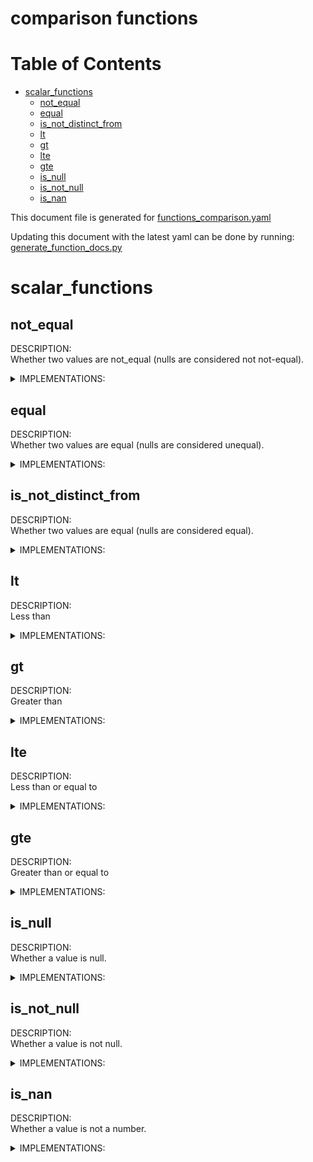 
comparison functions
====================

Table of Contents
=================

* [scalar_functions](#scalar_functions)
	* [not_equal](#not_equal)
	* [equal](#equal)
	* [is_not_distinct_from](#is_not_distinct_from)
	* [lt](#lt)
	* [gt](#gt)
	* [lte](#lte)
	* [gte](#gte)
	* [is_null](#is_null)
	* [is_not_null](#is_not_null)
	* [is_nan](#is_nan)


This document file is generated for [functions_comparison.yaml](https://github.com/substrait-io/substrait/tree/main/extensions/functions_comparison.yaml)

Updating this document with the latest yaml can be done by running: [generate_function_docs.py](https://github.com/substrait-io/substrait/tree/main/site/docs/functions/generate_function_docs.py)
# scalar_functions

## not_equal


DESCRIPTION:  
Whether two values are not_equal (nulls are considered not not-equal).

<details><summary>IMPLEMENTATIONS:</summary>
  
<br> 0. not_equal(any1, any1): -> BOOLEAN </br> 

</details>

## equal


DESCRIPTION:  
Whether two values are equal (nulls are considered unequal).

<details><summary>IMPLEMENTATIONS:</summary>
  
<br> 0. equal(any1, any1): -> BOOLEAN </br> 

</details>

## is_not_distinct_from


DESCRIPTION:  
Whether two values are equal (nulls are considered equal).

<details><summary>IMPLEMENTATIONS:</summary>
  
<br> 0. is_not_distinct_from(any1, any1): -> BOOLEAN </br> 

</details>

## lt


DESCRIPTION:  
Less than

<details><summary>IMPLEMENTATIONS:</summary>
  
<br> 0. lt(any1, any1): -> BOOLEAN </br> 

</details>

## gt


DESCRIPTION:  
Greater than

<details><summary>IMPLEMENTATIONS:</summary>
  
<br> 0. gt(any1, any1): -> BOOLEAN </br> 

</details>

## lte


DESCRIPTION:  
Less than or equal to

<details><summary>IMPLEMENTATIONS:</summary>
  
<br> 0. lte(any1, any1): -> BOOLEAN </br> 

</details>

## gte


DESCRIPTION:  
Greater than or equal to

<details><summary>IMPLEMENTATIONS:</summary>
  
<br> 0. gte(any1, any1): -> BOOLEAN </br> 

</details>

## is_null


DESCRIPTION:  
Whether a value is null.

<details><summary>IMPLEMENTATIONS:</summary>
  
<br> 0. is_null(any1): -> BOOLEAN </br> 

</details>

## is_not_null


DESCRIPTION:  
Whether a value is not null.

<details><summary>IMPLEMENTATIONS:</summary>
  
<br> 0. is_not_null(any1): -> BOOLEAN </br> 

</details>

## is_nan


DESCRIPTION:  
Whether a value is not a number.

<details><summary>IMPLEMENTATIONS:</summary>
  
<br> 0. is_nan(fp32): -> BOOLEAN </br>   
<br> 1. is_nan(fp64): -> BOOLEAN </br> 

</details>

